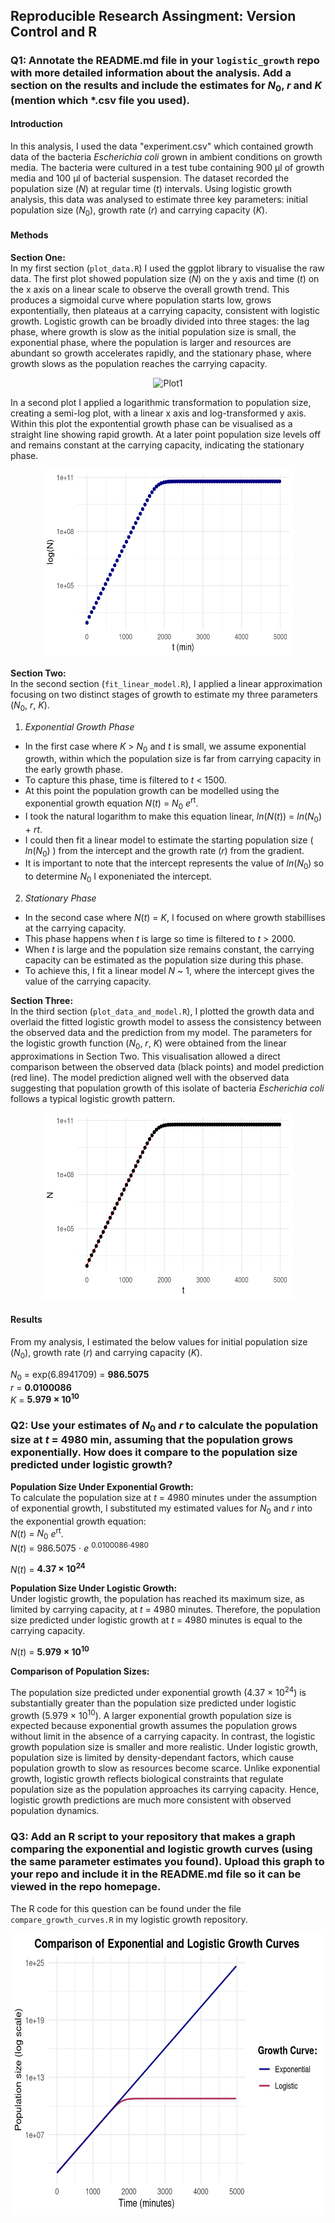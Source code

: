 ## Reproducible Research Assingment: Version Control and R

### Q1: Annotate the **README.md** file in your `logistic_growth` repo with more detailed information about the analysis. Add a section on the results and include the estimates for $N_0$, $r$ and $K$ (mention which *.csv file you used).

#### Introduction

In this analysis, I used the data "experiment.csv" which contained growth data of the bacteria *Escherichia coli* grown in ambient conditions on growth media. The bacteria were cultured in a test tube containing 900 μl of growth media and 100 μl of bacterial suspension. The dataset recorded the population size ($N$) at regular time ($t$) intervals. Using logistic growth analysis, this data was analysed to estimate three key parameters: initial population size ($N_0$), growth rate ($r$) and carrying capacity ($K$).

#### Methods

**Section One:** \
In my first section (`plot_data.R`) I used the ggplot library to visualise the raw data. The first plot showed population size ($N$) on the y axis and time ($t$) on the x axis on a linear scale to observe the overall growth trend. This produces a sigmoidal curve where population starts low, grows expontentially, then plateaus at a carrying capacity, consistent with logistic growth. Logistic growth can be broadly divided into three stages: the lag phase, where growth is slow as the initial population size is small, the exponential phase, where the population is larger and resources are abundant so growth accelerates rapidly, and the stationary phase, where growth slows as the population reaches the carrying capacity. 

 <p align="center">
     <img src="https://github.com/user-attachments/assets/19bbf508-895b-4153-9811-a8109e69c2b5" width="400" height="300" alt="Plot1">
  </p>

In a second plot I applied a logarithmic transformation to population size, creating a semi-log plot, with a linear x axis and log-transformed y axis. Within this plot the expontential growth phase can be visualised as a straight line showing rapid growth. At a later point population size levels off and remains constant at the carrying capacity, indicating the stationary phase.

 <p align="center">
     <img src="https://github.com/anoncoder555/logistic_growth/blob/main/2plot.png?raw=true" width="400" height="300" alt="Plot2">
  </p>

**Section Two:** \
In the second section (`fit_linear_model.R`), I applied a linear approximation focusing on two distinct stages of growth to estimate my three parameters ($N_0$, $r$, $K$). 

1. *Exponential Growth Phase* 
* In the first case where $K$ > $N_0$ and $t$ is small, we assume exponential growth, within which the population size is far from carrying capacity in the early growth phase.
* To capture this phase, time is filtered to $t$ < 1500.
* At this point the population growth can be modelled using the exponential growth equation $N(t)$ = $N_0$ $e$<sup>rt</sup>.
* I took the natural logarithm to make this equation linear, $ln(N(t))$ = $ln(N_0)$ + $rt$.
* I could then fit a linear model to estimate the starting population size ( $ln(N_0)$ ) from the intercept and the growth rate ($r$) from the gradient.
* It is important to note that the intercept represents the value of $ln(N_0)$ so to determine $N_0$ I exponeniated the intercept.

2. *Stationary Phase* 
* In the second case where $N(t)$ = $K$, I focused on where growth stabillises at the carrying capacity.
* This phase happens when $t$ is large so time is filtered to $t$ > 2000.
* When $t$ is large and the population size remains constant, the carrying capacity can be estimated as the population size during this phase.
* To achieve this, I fit a linear model $N$ ~ $1$, where the intercept gives the value of the carrying capacity. 


**Section Three:** \
In the third section (`plot_data_and_model.R`), I plotted the growth data and overlaid the fitted logistic growth model to assess the consistency between the observed data and the prediction from my model. The parameters for the logistic growth function ($N_0$, $r$, $K$) were obtained from the linear approximations in Section Two. This visualisation allowed a direct comparison between the observed data (black points) and model prediction (red line). The model prediction aligned well with the observed data suggesting that population growth of this isolate of bacteria *Escherichia coli* follows a typical logistic growth pattern. 

<p align="center">
     <img src="https://github.com/anoncoder555/logistic_growth/blob/main/data_model_plot.png?raw=true" width="400" height="300" alt="Data & Model Plot">
  </p>

#### Results

From my analysis, I estimated the below values for initial population size ($N_0$), growth rate ($r$) and carrying capacity ($K$). 

$N_0$ = exp(6.8941709) = **986.5075** \
$r$ = **0.0100086** \
$K$ = **5.979 × 10<sup>10</sup>** 


### Q2: Use your estimates of $N_0$ and $r$ to calculate the population size at $t$ = 4980 min, assuming that the population grows exponentially. How does it compare to the population size predicted under logistic growth? 

**Population Size Under Exponential Growth:** \
To calculate the population size at $t$ = 4980 minutes under the assumption of exponential growth, I substituted my estimated values for $N_0$ and $r$ into the exponential growth equation: \
$N(t)$ = $N_0$ $e$<sup>rt</sup>. \
$N(t)$ = 986.5075 ⋅ $e$ <sup>0.0100086⋅4980</sup> 

$N(t)$ = **4.37 × 10<sup>24</sup>**

**Population Size Under Logistic Growth:** \
Under logistic growth, the population has reached its maximum size, as limited by carrying capacity, at $t$ = 4980 minutes. Therefore, the population size predicted under logistic growth at $t$ = 4980 minutes is equal to the carrying capacity. 

$N(t)$ = **5.979 × 10<sup>10</sup>** 

**Comparison of Population Sizes:** 

The population size predicted under exponential growth (4.37 × 10<sup>24</sup>) is substantially greater than the population size predicted under logistic growth (5.979 × 10<sup>10</sup>). A larger exponential growth population size is expected because exponential growth assumes the population grows without limit in the absence of a carrying capacity. In contrast, the logistic growth population size is smaller and more realistic. Under logistic growth, population size is limited by density-dependant factors, which cause population growth to slow as resources become scarce. Unlike exponential growth, logistic growth reflects biological constraints that regulate population size as the population approaches its carrying capacity. Hence, logistic growth predictions are much more consistent with observed population dynamics.


### Q3: Add an R script to your repository that makes a graph comparing the exponential and logistic growth curves (using the same parameter estimates you found). Upload this graph to your repo and include it in the **README.md** file so it can be viewed in the repo homepage.

The R code for this question can be found under the file `compare_growth_curves.R` in my logistic growth repository. 
 <p align="center">
     <img src="https://github.com/anoncoder555/logistic_growth/blob/main/comparison_curves.png?raw=true" width="600" height="450" alt="Comparison Curves">
  </p>
  

